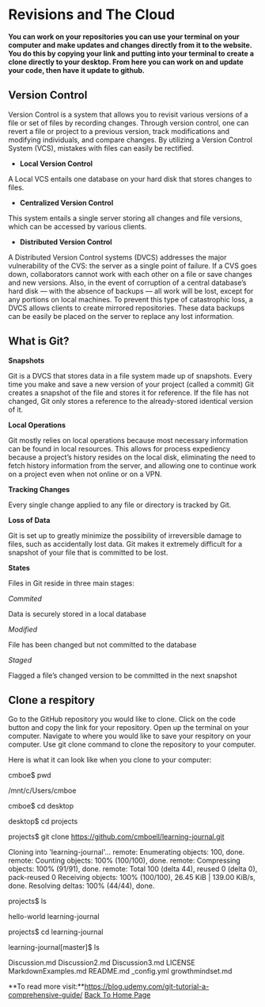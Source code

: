 # Revisions and The Cloud

**You can work on your repositories you can use your terminal on your computer and make updates and changes directly from it to the website. You do this by copying your link and putting into your terminal to create a clone directly to your desktop. From here you can work on and update your code, then have it update to github.**

## Version Control

Version Control is a system that allows you to revisit various versions of a file or set of files by recording changes. Through version control, one can revert a file or project to a previous version, track modifications and modifying individuals, and compare changes. By utilizing a Version Control System (VCS), mistakes with files can easily be rectified.

- **Local Version Control**

A Local VCS entails one database on your hard disk that stores changes to files.

- **Centralized Version Control**

This system entails a single server storing all changes and file versions, which can be accessed by various clients.

- **Distributed Version Control**

A Distributed Version Control systems (DVCS) addresses the major vulnerability of the CVS: the server as a single point of failure. If a CVS goes down, collaborators cannot work with each other on a file or save changes and new versions. Also, in the event of corruption of a central database’s hard disk — with the absence of backups — all work will be lost, except for any portions on local machines.
To prevent this type of catastrophic loss, a DVCS allows clients to create mirrored repositories. These data backups can be easily be placed on the server to replace any lost information.

## What is Git?
**Snapshots**

Git is a DVCS that stores data in a file system made up of snapshots. Every time you make and save a new version of your project (called a commit) Git creates a snapshot of the file and stores it for reference. If the file has not changed, Git only stores a reference to the already-stored identical version of it.

**Local Operations**

Git mostly relies on local operations because most necessary information can be found in local resources. This allows for process expediency because a project’s history resides on the local disk, eliminating the need to fetch history information from the server, and allowing one to continue work on a project even when not online or on a VPN.

**Tracking Changes**

Every single change applied to any file or directory is tracked by Git.

**Loss of Data**

Git is set up to greatly minimize the possibility of irreversible damage to files, such as accidentally lost data. Git makes it extremely difficult for a snapshot of your file that is committed to be lost.

**States**

Files in Git reside in three main stages:

*Commited*

Data is securely stored in a local database

*Modified*

File has been changed but not committed to the database

*Staged*

Flagged a file’s changed version to be committed in the next snapshot

## Clone a respitory

Go to the GitHub repository  you would like to clone. Click on the code button and copy the link for your repository. Open up the terminal on your computer. Navigate to where you would like to save your respitory on your computer. Use git clone command to clone the repository to your computer.

Here is what it can look like when you clone to your computer:

cmboe$ pwd

/mnt/c/Users/cmboe

cmboe$ cd desktop

desktop$ cd projects

projects$ git clone https://github.com/cmboell/learning-journal.git

Cloning into 'learning-journal'...
remote: Enumerating objects: 100, done.
remote: Counting objects: 100% (100/100), done.
remote: Compressing objects: 100% (91/91), done.
remote: Total 100 (delta 44), reused 0 (delta 0), pack-reused 0
Receiving objects: 100% (100/100), 26.45 KiB | 139.00 KiB/s, done.
Resolving deltas: 100% (44/44), done.

projects$ ls

hello-world  learning-journal

projects$ cd learning-journal

learning-journal[master]$ ls

Discussion.md  Discussion2.md  Discussion3.md  LICENSE  MarkdownExamples.md  README.md  _config.yml  growthmindset.md

**To read more visit:**https://blog.udemy.com/git-tutorial-a-comprehensive-guide/
[Back To Home Page](/README.md)
